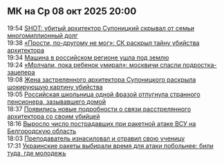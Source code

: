 <h2>МК на Ср 08 окт 2025 20:00</h2><!--2025-10-08 19:54:52-->
<div class="rssn">
  <div><span class="smaller gray hspace">19:54</span> <a class="nodecor" href="https://www.mk.ru/incident/2025/10/08/shot-ubityy-arkhitektor-suponickiy-skryval-ot-semi-mnogomillionnyy-dolg.html">SHOT: убитый архитектор Супоницкий скрывал от семьи многомиллионный долг</a></div>
</div>
<div class="rssn">
  <div><span class="smaller gray hspace">19:38</span> <a class="nodecor" href="https://www.mk.ru/incident/2025/10/08/prosti-podrugomu-ne-mog-sk-raskryl-taynu-ubiystva-arkhitektora.html">«Прости, по-другому не мог»: СК раскрыл тайну убийства архитектора</a></div>
</div>
<div class="rssn">
  <div><span class="smaller gray hspace">19:34</span> <a class="nodecor" href="https://www.mk.ru/incident/2025/10/08/mashina-v-rossiyskom-regione-ushla-pod-zemlyu.html">Машина в российском регионе ушла под землю</a></div>
</div>
<div class="rssn">
  <div><span class="smaller gray hspace">19:24</span> <a class="nodecor" href="https://www.mk.ru/incident/2025/10/08/molchali-poka-rebenok-umiral-moskvichi-spasli-podrostkazacepera.html">«Молчали, пока ребенок умирал»: москвичи спасли подростка-зацепера</a></div>
</div>
<div class="rssn">
  <div><span class="smaller gray hspace">19:08</span> <a class="nodecor" href="https://www.mk.ru/incident/2025/10/08/zhena-zastrelennogo-arkhitektora-suponickogo-raskryla-shokiruyushhuyu-kartinu-ubiystva.html">Жена застреленного архитектора Супоницкого раскрыла шокирующую картину убийства</a></div>
</div>
<div class="rssn">
  <div><span class="smaller gray hspace">19:05</span> <a class="nodecor" href="https://www.mk.ru/incident/2025/10/08/rossiyskaya-shkolnica-odnoy-frazoy-otpugnula-strannogo-pensionera-zazyvavshego-domoy.html">Российская школьница одной фразой отпугнула странного пенсионера, зазывавшего домой</a></div>
</div>
<div class="rssn">
  <div><span class="smaller gray hspace">18:37</span> <a class="nodecor" href="https://www.mk.ru/incident/2025/10/08/poyavilis-novye-podrobnosti-o-svyazi-rasstrelyannogo-arkhitektora-so-svoim-ubiycey.html">Появились новые подробности о связи расстрелянного архитектора со своим убийцей</a></div>
</div>
<div class="rssn">
  <div><span class="smaller gray hspace">18:16</span> <a class="nodecor" href="https://www.mk.ru/incident/2025/10/08/vyroslo-chislo-postradavshikh-pri-raketnoy-atake-vsu-na-belgorodskuyu-oblast.html">Выросло число пострадавших при ракетной атаке ВСУ на Белгородскую область</a></div>
</div>
<div class="rssn">
  <div><span class="smaller gray hspace">18:03</span> <a class="nodecor" href="https://www.mk.ru/incident/2025/10/08/prepodavatel-iznasiloval-i-otravil-svoyu-uchenicu.html">Преподаватель изнасиловал и отравил свою ученицу</a></div>
</div>
<div class="rssn">
  <div><span class="smaller gray hspace">17:31</span> <a class="nodecor" href="https://www.mk.ru/incident/2025/10/08/ukrainskie-rakety-vybirali-vremya-dlya-ataki-pobolnee-bili-tuda-gde-molodezh.html">Украинские ракеты выбирали время для атаки побольнее: били туда, где молодежь</a></div>
</div><div class="rssurl gray smaller" style="display:none">https://www.mk.ru/rss/incident/index.xml</div>